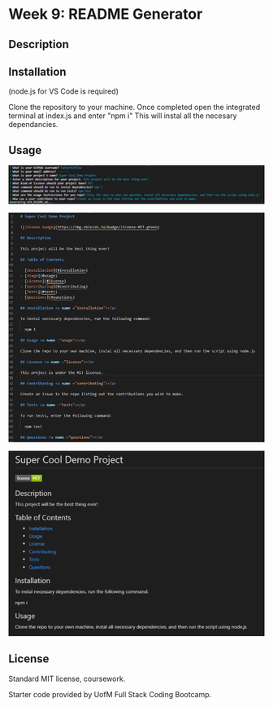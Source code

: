 # Week 9: README Generator

## Description



## Installation

(node.js for VS Code is required)

Clone the repository to your machine. Once completed open the integrated terminal at index.js and enter "npm i" This will instal all the necesary dependancies.

## Usage

![command prompt](./assets/images/command_prompt.png)



![generated markdown](./assets/images/generated_markdown.PNG)



![generated markdown preview](./assets/images/generated_markdown_preview.PNG)

## License 

Standard MIT license, coursework.

Starter code provided by UofM Full Stack Coding Bootcamp.